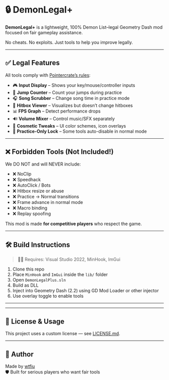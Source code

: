 # 🔒 DemonLegal+

**DemonLegal+** is a lightweight, 100% Demon List–legal Geometry Dash mod focused on fair gameplay assistance.

No cheats. No exploits. Just tools to help you improve legally.

---

## ✅ Legal Features

All tools comply with [Pointercrate’s rules](https://pointercrate.com/guidelines/):

- 🎮 **Input Display** – Shows your key/mouse/controller inputs
- 🧠 **Jump Counter** – Count your jumps during practice
- 🎧 **Song Scrubber** – Change song time in practice mode
- 🧱 **Hitbox Viewer** – Visualizes but doesn’t change hitboxes
- 📊 **FPS Graph** – Detect performance drops
- 🔊 **Volume Mixer** – Control music/SFX separately
- 🎨 **Cosmetic Tweaks** – UI color schemes, icon overlays
- 🔐 **Practice-Only Lock** – Some tools auto-disable in normal mode

---

## ❌ Forbidden Tools (Not Included!)

We DO NOT and will NEVER include:

- ❌ NoClip  
- ❌ Speedhack  
- ❌ AutoClick / Bots  
- ❌ Hitbox resize or abuse  
- ❌ Practice → Normal transitions  
- ❌ Frame advance in normal mode  
- ❌ Macro binding  
- ❌ Replay spoofing

This mod is made **for competitive players** who respect the game.

---

## 🛠️ Build Instructions

> 👨‍💻 Requires: Visual Studio 2022, MinHook, ImGui

1. Clone this repo  
2. Place `MinHook` and `ImGui` inside the `lib/` folder  
3. Open `DemonLegalPlus.sln`  
4. Build as DLL  
5. Inject into Geometry Dash (2.2) using GD Mod Loader or other injector  
6. Use overlay toggle to enable tools

---

---

## 💬 License & Usage

This project uses a custom license — see [LICENSE.md](LICENSE.md).

---

## 👤 Author

Made by [wtfiu](https://github.com/wtfiu)  
🛡️ Built for serious players who want fair tools  
